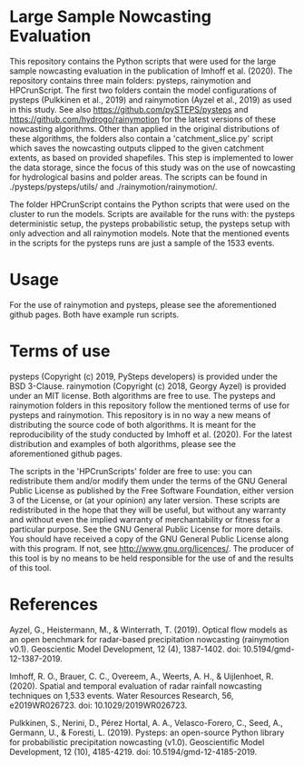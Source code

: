 # Large Sample Nowcasting Evaluation
This repository contains the Python scripts that were used for the large sample nowcasting evaluation in the publication of Imhoff et al. (2020). The repository contains three main folders: pysteps, rainymotion and HPCrunScript. The first two folders contain the model configurations of pysteps (Pulkkinen et al., 2019) and rainymotion (Ayzel et al., 2019) as used in this study. See also https://github.com/pySTEPS/pysteps and https://github.com/hydrogo/rainymotion for the latest versions of these nowcasting algorithms. Other than applied in the original distributions of these algorithms, the folders also contain a 'catchment_slice.py' script which saves the nowcasting outputs clipped to the given catchment extents, as based on provided shapefiles. This step is implemented to lower the data storage, since the focus of this study was on the use of nowcasting for hydrological basins and polder areas. The scripts can be found in ./pysteps/pysteps/utils/ and ./rainymotion/rainymotion/. 

The folder HPCrunScript contains the Python scripts that were used on the cluster to run the models. Scripts are available for the runs with: the pysteps deterministic setup, the pysteps probabilistic setup, the pysteps setup with only advection and all rainymotion models. Note that the mentioned events in the scripts for the pysteps runs are just a sample of the 1533 events.    

# Usage
For the use of rainymotion and pysteps, please see the aforementioned github pages. Both have example run scripts. 

# Terms of use
pysteps (Copyright (c) 2019, PySteps developers) is provided under the BSD 3-Clause. rainymotion (Copyright (c) 2018, Georgy Ayzel) is provided under an MIT license. Both algorithms are free to use. The pysteps and rainymotion folders in this repository follow the mentioned terms of use for pysteps and rainymotion. This repository is in no way a new means of distributing the source code of both algorithms. It is meant for the reproducibility of the study conducted by Imhoff et al. (2020). For the latest distribution and examples of both algorithms, please see the aforementioned github pages. 

The scripts in the 'HPCrunScripts' folder are free to use: you can redistribute them and/or modify them under the terms of the GNU General Public License as published by the Free Software Foundation, either version 3 of the License, or (at your opinion) any later version. These scripts are redistributed in the hope that they will be useful, but without any warranty and without even the implied warranty of merchantability or fitness for a particular purpose. See the GNU General Public License for more details. You should have received a copy of the GNU General Public License along with this program. If not, see http://www.gnu.org/licences/. The producer of this tool is by no means to be held responsible for the use of and the results of this tool.

# References
Ayzel, G., Heistermann, M., & Winterrath, T. (2019). Optical flow models as an open benchmark for radar-based precipitation nowcasting (rainymotion v0.1). Geoscientic Model Development, 12 (4), 1387-1402. doi: 10.5194/gmd-12-1387-2019.

Imhoff, R. O., Brauer, C. C., Overeem, A., Weerts, A. H., & Uijlenhoet, R. (2020). Spatial and temporal evaluation of radar rainfall nowcasting techniques on 1,533 events. Water Resources Research, 56, e2019WR026723. doi: 10.1029/2019WR026723.

Pulkkinen, S., Nerini, D., Pérez Hortal, A. A., Velasco-Forero, C., Seed, A., Germann, U., & Foresti, L. (2019). Pysteps: an open-source Python library for probabilistic precipitation nowcasting (v1.0). Geoscientific Model Development, 12 (10), 4185-4219. doi: 10.5194/gmd-12-4185-2019. 
